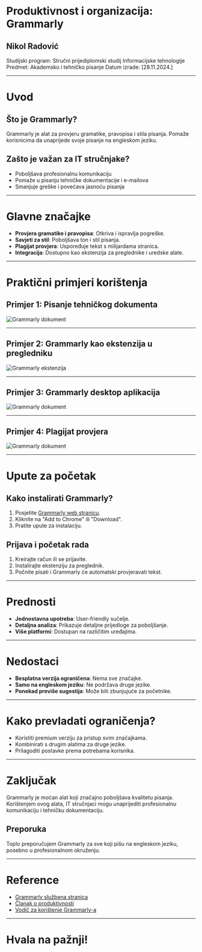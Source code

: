 # Produktivnost i organizacija: Grammarly

Nikol Radović
---
Studijski program: Stručni prijediplomski studij Informacijske tehnologije  
Predmet: Akademsko i tehničko pisanje
Datum izrade: [28.11.2024.]

---

# Uvod
## Što je Grammarly?
Grammarly je alat za provjeru gramatike, pravopisa i stila pisanja. Pomaže korisnicima da unaprijede svoje pisanje na engleskom jeziku.

## Zašto je važan za IT stručnjake?
- Poboljšava profesionalnu komunikaciju
- Pomaže u pisanju tehničke dokumentacije i e-mailova
- Smanjuje greške i povećava jasnoću pisanja

---

# Glavne značajke
- **Provjera gramatike i pravopisa**: Otkriva i ispravlja pogreške.
- **Savjeti za stil**: Poboljšava ton i stil pisanja.
- **Plagijat provjera**: Uspoređuje tekst s milijardama stranica.
- **Integracija**: Dostupno kao ekstenzija za preglednike i uredske alate.

---

# Praktični primjeri korištenja

## Primjer 1: Pisanje tehničkog dokumenta
![Grammarly dokument](dokument.png)

---
## Primjer 2: Grammarly kao ekstenzija u pregledniku
![Grammarly ekstenzija](ekstenzija.png)

---
## Primjer 3: Grammarly desktop aplikacija
![Grammarly dokument](aplikacija.png)

---
## Primjer 4: Plagijat provjera
![Grammarly dokument](plagijat.png)

---

# Upute za početak
## Kako instalirati Grammarly?
1. Posjetite [Grammarly web stranicu](https://www.grammarly.com).
2. Kliknite na "Add to Chrome" ili "Download".
3. Pratite upute za instalaciju.

## Prijava i početak rada
1. Kreirajte račun ili se prijavite.
2. Instalirajte ekstenziju za preglednik.
3. Počnite pisati i Grammarly će automatski provjeravati tekst.

---

# Prednosti
- **Jednostavna upotreba**: User-friendly sučelje.
- **Detaljna analiza**: Prikazuje detaljne prijedloge za poboljšanje.
- **Više platformi**: Dostupan na različitim uređajima.

---

# Nedostaci
- **Besplatna verzija ograničena**: Nema sve značajke.
- **Samo na engleskom jeziku**: Ne podržava druge jezike.
- **Ponekad previše sugestija**: Može biti zbunjujuće za početnike.

---

# Kako prevladati ograničenja?
- Koristiti premium verziju za pristup svim značajkama.
- Kombinirati s drugim alatima za druge jezike.
- Prilagoditi postavke prema potrebama korisnika.

---

# Zaključak
Grammarly je moćan alat koji značajno poboljšava kvalitetu pisanja. Korištenjem ovog alata, IT stručnjaci mogu unaprijediti profesionalnu komunikaciju i tehničku dokumentaciju.

## Preporuka
Toplo preporučujem Grammarly za sve koji pišu na engleskom jeziku, posebno u profesionalnom okruženju.

---

# Reference
- [Grammarly službena stranica](https://www.grammarly.com)
- [Članak o produktivnosti](link-na-članak)
- [Vodič za korištenje Grammarly-a](link-na-vodič)

---

# Hvala na pažnji!
